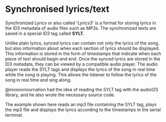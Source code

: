 # Synchronised lyrics/text

Synchronized Lyrics or also called 'Lyrics3' is a format for storing lyrics in the ID3 metadata of audio files such as MP3s. The synchronized texts are saved in a special ID3 tag called **SYLT**.

Unlike plain lyrics, synced lyrics can contain not only the lyrics of the song, but also information about when each section of lyrics should be displayed. This information is stored in the form of timestamps that indicate when each piece of text should begin and end.
Once the synced lyrics are stored in the ID3 metadata, they can be viewed by a compatible audio player. The audio player reads the SYLT tags and displays the lyrics of the song in real time while the song is playing. This allows the listener to follow the lyrics of the song in real time and sing along.

@moononournation had the idea of ​​reading the SYLT tag with the audioI2S library, and he also wrote the necessary source code.

The example shown here reads an mp3 file containing the SYLT tag, plays the mp3 file and displays the lyrics according to the timestamps in the serial terminal.
